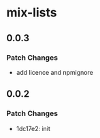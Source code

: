 # mix-lists

## 0.0.3

### Patch Changes

- add licence and npmignore

## 0.0.2

### Patch Changes

- 1dc17e2: init
